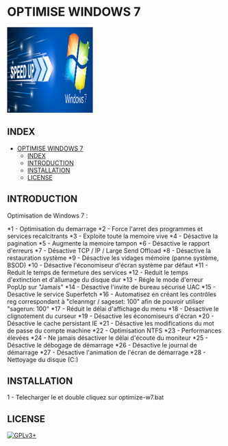 # OPTIMISE WINDOWS 7

<img src="https://raw.githubusercontent.com/oda-alexandre/optimize-W7/master/img/logo-win7.png" width="200" height="200"/>

## INDEX

- [OPTIMISE WINDOWS 7](#optimise-windows-7)
  - [INDEX](#index)
  - [INTRODUCTION](#introduction)
  - [INSTALLATION](#installation)
  - [LICENSE](#license)

## INTRODUCTION

Optimisation de Windows 7 :

*1 - Optimisation du demarrage
*2 - Force l'arret des programmes et services recalcitrants
*3 - Exploite toute la memoire vive
*4 - Désactive la pagination
*5 - Augmente la memoire tampon
*6 - Désactive le rapport d'erreurs
*7 - Désactive TCP / IP / Large Send Offload
*8 - Désactive la restauration système
*9 - Désactive les vidages mémoire (panne système, BSOD)
*10 - Désactive l'économiseur d'écran système par défaut
*11 - Reduit le temps de fermeture des services
*12 - Reduit le temps d'extinction et d'allumage du disque dur
*13 - Régle le mode d'erreur PopUp sur "Jamais"
*14 - Désactive l'invite de bureau sécurisé UAC
*15 - Desactive le service Superfetch
*16 - Automatisez en créant les contrôles reg correspondant à "cleanmgr / sageset: 100" afin de pouvoir utiliser "sagerun: 100"
*17 - Réduit le délai d'affichage du menu
*18 - Désactive le clignotement du curseur
*19 - Désactive les économiseurs d'écran
*20 - Désactive le cache persistant IE
*21 - Désactive les modifications du mot de passe du compte machine
*22 - Optimisation NTFS
*23 - Performances élevées
*24 - Ne jamais désactiver le délai d'écoute du moniteur
*25 - Désactive le débogage de démarrage
*26 - Désactive le journal de démarrage
*27 - Désactive l'animation de l'écran de démarrage
*28 - Nettoyage du disque (C:)

## INSTALLATION

1 - Telecharger le et double cliquez sur optimize-w7.bat

## LICENSE

[![GPLv3+](http://gplv3.fsf.org/gplv3-127x51.png)](https://github.com/oda-alexandre/optimize-W7/blob/master/LICENSE)

